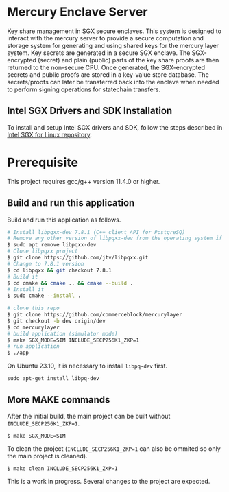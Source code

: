 # Mercury Enclave Server

Key share management in SGX secure enclaves. This system is designed to interact with the mercury server to provide a secure computation and storage system for generating and using shared keys for the mercury layer system. Key secrets are generated in a secure SGX enclave. The SGX-encrypted (secret) and plain (public) parts of the key share proofs are then returned to the non-secure CPU. Once generated, the SGX-encrypted secrets and public proofs are stored in a key-value store database. The secrets/proofs can later be transferred back into the enclave when needed to perform signing operations for statechain transfers.

## Intel SGX Drivers and SDK Installation

To install and setup Intel SGX drivers and SDK, follow the steps described in [Intel SGX for Linux repository](https://github.com/intel/linux-sgx).

# Prerequisite

This project requires gcc/g++ version 11.4.0 or higher.

## Build and run this application

Build and run this application as follows.

```bash
# Install libpqxx-dev 7.8.1 (C++ client API for PostgreSQ)
# Remove any other version of libpqxx-dev from the operating system if necessary
$ sudo apt remove libpqxx-dev
# Clone libpqxx project
$ git clone https://github.com/jtv/libpqxx.git
# Change to 7.8.1 version
$ cd libpqxx && git checkout 7.8.1
# Build it
$ cd cmake && cmake .. && cmake --build .
# Install it
$ sudo cmake --install .

# clone this repo
$ git clone https://github.com/commerceblock/mercurylayer
$ git checkout -b dev origin/dev
$ cd mercurylayer
# build application (simulator mode)
$ make SGX_MODE=SIM INCLUDE_SECP256K1_ZKP=1
# run application
$ ./app
```

On Ubuntu 23.10, it is necessary to install `libpq-dev` first.

`sudo apt-get install libpq-dev`

## More MAKE commands

After the initial build, the main project can be built without `INCLUDE_SECP256K1_ZKP=1`.
```
$ make SGX_MODE=SIM
```

To clean the project (`INCLUDE_SECP256K1_ZKP=1` can also be ommited so only the main project is cleaned).
```
$ make clean INCLUDE_SECP256K1_ZKP=1
```

This is a work in progress. Several changes to the project are expected.
